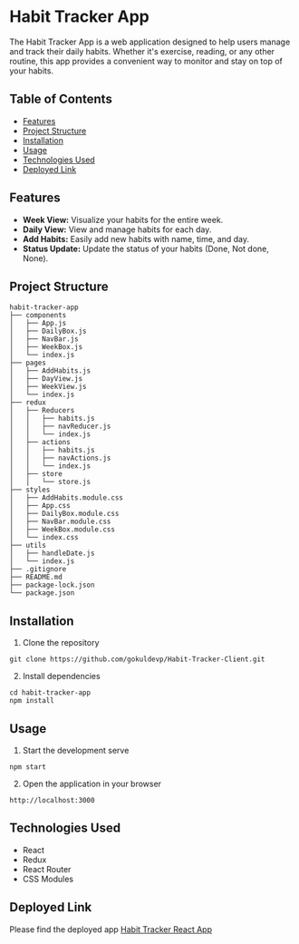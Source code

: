 # Habit Tracker App

The Habit Tracker App is a web application designed to help users manage and track their daily habits. Whether it's exercise, reading, or any other routine, this app provides a convenient way to monitor and stay on top of your habits.

## Table of Contents

- [Features](#features)
- [Project Structure](#project-structure)
- [Installation](#installation)
- [Usage](#usage)
- [Technologies Used](#technologies-used)
- [Deployed Link](#deployed-link)

## Features

- **Week View:** Visualize your habits for the entire week.
- **Daily View:** View and manage habits for each day.
- **Add Habits:** Easily add new habits with name, time, and day.
- **Status Update:** Update the status of your habits (Done, Not done, None).

## Project Structure

```plaintext
habit-tracker-app
├── components
│   ├── App.js
│   ├── DailyBox.js
│   ├── NavBar.js
│   ├── WeekBox.js
│   └── index.js
├── pages
│   ├── AddHabits.js
│   ├── DayView.js
│   ├── WeekView.js
│   └── index.js
├── redux
│   ├── Reducers
│   │   ├── habits.js
│   │   ├── navReducer.js
│   │   └── index.js
│   ├── actions
│   │   ├── habits.js
│   │   ├── navActions.js
│   │   └── index.js
│   ├── store
│   │   └── store.js
├── styles
│   ├── AddHabits.module.css
│   ├── App.css
│   ├── DailyBox.module.css
│   ├── NavBar.module.css
│   ├── WeekBox.module.css
│   └── index.css
├── utils
│   ├── handleDate.js
│   └── index.js
├── .gitignore
├── README.md
├── package-lock.json
└── package.json
```

## Installation
1. Clone the repository
```cd
git clone https://github.com/gokuldevp/Habit-Tracker-Client.git
```

2. Install dependencies
```
cd habit-tracker-app
npm install
```

## Usage
1. Start the development serve
```
npm start
```
2. Open the application in your browser
```
http://localhost:3000
```

## Technologies Used
* React
* Redux
* React Router
* CSS Modules

## Deployed Link
Please find the deployed app [Habit Tracker React App](https://habit-tracker-react-app-2i74.onrender.com)